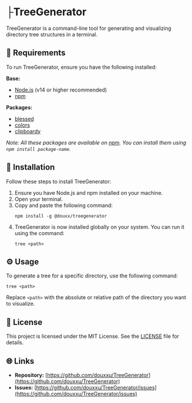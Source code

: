 # ├TreeGenerator

TreeGenerator is a command-line tool for generating and visualizing directory tree structures in a terminal.

## 📂 Requirements

To run TreeGenerator, ensure you have the following installed:

**Base:**
- [Node.js](https://nodejs.org/) (v14 or higher recommended)
- [npm](https://www.npmjs.com/get-npm)

**Packages:**
- [blessed](https://www.npmjs.com/package/blessed)
- [colors](https://www.npmjs.com/package/colors)
- [clipboardy](https://www.npmjs.com/package/clipboardy)

*Note: All these packages are available on [npm](https://www.npmjs.com/). You can install them using `npm install package-name`.*

## 🚀 Installation

Follow these steps to install TreeGenerator:

1. Ensure you have Node.js and npm installed on your machine.
2. Open your terminal.
3. Copy and paste the following command:
   ```
   npm install -g @douxx/treegenerator
   ```
4. TreeGenerator is now installed globally on your system. You can run it using the command:
   ```
   tree <path>
   ```


## ⚙️ Usage

To generate a tree for a specific directory, use the following command:
```
tree <path>
```

Replace `<path>` with the absolute or relative path of the directory you want to visualize.

## 📄 License

This project is licensed under the MIT License. See the [LICENSE](./LICENSE) file for details.

## 🌐 Links

- **Repository:** [https://github.com/douxxu/TreeGenerator](https://github.com/douxxu/TreeGenerator)
- **Issues:** [https://github.com/douxxu/TreeGenerator/issues](https://github.com/douxxu/TreeGenerator/issues)

